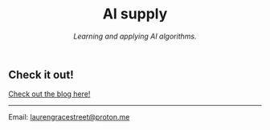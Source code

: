 <header>

<!--
  <<< Author notes: Course header >>>
  Include a 1280×640 image, course title in sentence case, and a concise description in emphasis.
  In your repository settings: enable template repository, add your 1280×640 social image, auto delete head branches.
  Add your open source license, GitHub uses MIT license.
-->

# AI supply

_Learning and applying AI algorithms._

</header>

<!--
  <<< Author notes: Check it out! >>>
  Provide a description and link for the AI supply blog.
-->

## Check it out!

[Check out the blog here!](https://laurenstreet.github.io/ai-supply/)


<footer>

<!--
  <<< Author notes: Footer >>>
  Add a link to get support, GitHub status page, code of conduct, license link.
-->

---

Email: <laurengracestreet@proton.me>

</footer>
